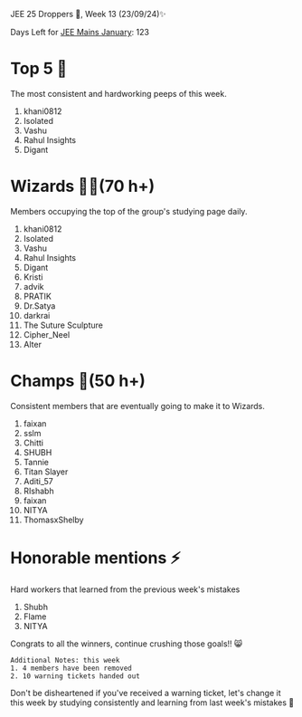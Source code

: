 JEE 25 Droppers 🚀, Week 13 (23/09/24)✨

Days Left for [JEE Mains January](https://2mos.github.io/): 123

# Top 5 👑
The most consistent and hardworking peeps of this week. 
1. khani0812
2. Isolated
3. Vashu
4. Rahul Insights 
5. Digant
 
# Wizards 🧙‍♂️(70 h+)
Members occupying the top of the group's studying page daily. 
1. khani0812
2. Isolated
3. Vashu
4. Rahul Insights 
5. Digant
6. Kristi
7. advik
8. PRATIK
9. Dr.Satya
10. darkrai
11. The Suture Sculpture 
12. Cipher_Neel
13. Alter

# Champs 🐐(50 h+)
Consistent members that are eventually going to make it to Wizards. 
1. faixan
2. sslm
3. Chitti
4. SHUBH
5. Tannie
6. Titan Slayer
7. Aditi_57
8. RIshabh
9. faixan
10. NITYA
11. ThomasxShelby


# Honorable mentions ⚡
Hard workers that learned from the previous week's mistakes 
1. Shubh
2. Flame
3. NITYA


Congrats to all the winners, continue crushing those goals!! 😸

```
Additional Notes: this week
1. 4 members have been removed
2. 10 warning tickets handed out
```

Don't be disheartened if you've received a warning ticket, let's change it this week by studying consistently and learning from last week's mistakes 💪

